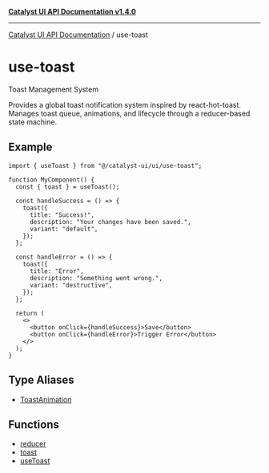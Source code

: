 [**Catalyst UI API Documentation v1.4.0**](../README.md)

---

[Catalyst UI API Documentation](../README.md) / use-toast

# use-toast

Toast Management System

Provides a global toast notification system inspired by react-hot-toast.
Manages toast queue, animations, and lifecycle through a reducer-based state machine.

## Example

```tsx
import { useToast } from "@/catalyst-ui/ui/use-toast";

function MyComponent() {
  const { toast } = useToast();

  const handleSuccess = () => {
    toast({
      title: "Success!",
      description: "Your changes have been saved.",
      variant: "default",
    });
  };

  const handleError = () => {
    toast({
      title: "Error",
      description: "Something went wrong.",
      variant: "destructive",
    });
  };

  return (
    <>
      <button onClick={handleSuccess}>Save</button>
      <button onClick={handleError}>Trigger Error</button>
    </>
  );
}
```

## Type Aliases

- [ToastAnimation](type-aliases/ToastAnimation.md)

## Functions

- [reducer](functions/reducer.md)
- [toast](functions/toast.md)
- [useToast](functions/useToast.md)
